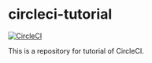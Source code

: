 # circleci-tutorial

[![CircleCI](https://circleci.com/gh/Yunato/circleci-tutorial/tree/master.svg?style=svg)](https://circleci.com/gh/Yunato/circleci-tutorial/tree/master)

This is a repository for tutorial of CircleCI.
